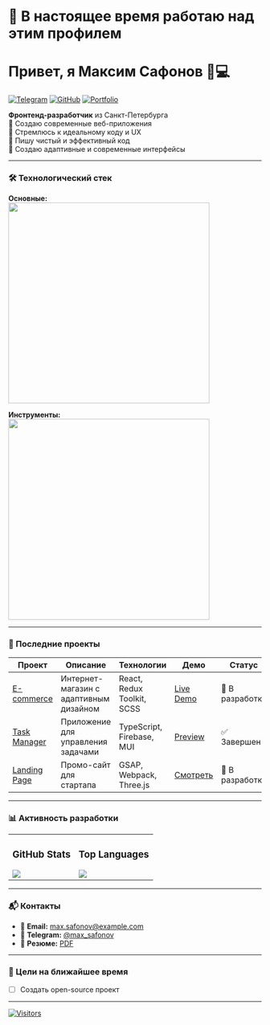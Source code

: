 # 🌱 В настоящее время работаю над этим профилем

# Привет, я Максим Сафонов 👨💻  
[![Telegram](https://img.shields.io/badge/-Telegram-0088CC?style=flat&logo=telegram)](https://t.me/ваш_телеграм)
[![GitHub](https://img.shields.io/badge/-GitHub-181717?style=flat&logo=github)](https://github.com/ваш_гитхаб)
[![Portfolio](https://img.shields.io/badge/-Портфолио-2ecc71?style=flat)](https://ваш-сайт.ru)

**Фронтенд-разработчик** из Санкт-Петербурга   
🚀 Создаю современные веб-приложения  
🎯 Стремлюсь к идеальному коду и UX   
🚀 Пишу чистый и эффективный код   
🎨 Создаю адаптивные и современные интерфейсы  

---

### 🛠️ Технологический стек
**Основные:**  
<img src="https://skillicons.dev/icons?i=html,css,js,ts,react,redux" width="400">

**Инструменты:**  
<img src="https://skillicons.dev/icons?i=vite,webpack,gulp,git,figma,sass,nodejs,mongodb" width="400">

---

### 📁 Последние проекты
| Проект | Описание | Технологии | Демо | Статус |
|--------|----------|------------|------|--------|
| [E-commerce](https://github.com/...) | Интернет-магазин с адаптивным дизайном | React, Redux Toolkit, SCSS | [Live Demo](https://...) | 🚧 В разработке |
| [Task Manager](https://github.com/...) | Приложение для управления задачами | TypeScript, Firebase, MUI | [Preview](https://...) | ✅ Завершен |
| [Landing Page](https://github.com/...) | Промо-сайт для стартапа | GSAP, Webpack, Three.js | [Смотреть](https://...) | 🚧 В разработке |

---

### 📊 Активность разработки
<table>
  <tr>
    <td>
      <h3 align="center">GitHub Stats</h3>
      <img src="https://github-readme-stats.vercel.app/api?username=safonovmaks1&show_icons=true&theme=radical&hide=contribs&count_private=true" />
    </td>
    <td>
      <h3 align="center">Top Languages</h3>
      <img src="https://github-readme-stats.vercel.app/api/top-langs/?username=safonovmaks1&layout=compact&theme=radical&exclude_repo=repo1,repo2" />
    </td>
  </tr>
</table>

---

### 📬 Контакты
- 💌 **Email:** [max.safonov@example.com](mailto:max.safonov@example.com)
- 📱 **Telegram:** [@max_safonov](https://t.me/max_safonov)
- 💼 **Резюме:** [PDF](https://drive.google.com/...)

---

### 🎯 Цели на ближайшее время
- [ ] Создать open-source проект

---

[![Visitors](https://komarev.com/ghpvc/?username=safonovmaks1&color=2ecc71)](https://github.com/safonovmaks1)
